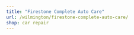 ```yaml
---
title: "Firestone Complete Auto Care"
url: /wilmington/firestone-complete-auto-care/
shop: car repair
---
```

